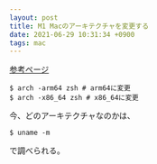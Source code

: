 ```yaml
---
layout: post
title: M1 Macのアーキテクチャを変更する
date: 2021-06-29 10:31:34 +0900
tags: mac
---
```


[参考ページ](https://qiita.com/ketaro-m/items/ebae35c49d55aa86dfcf#pandas-scikit-learn)

```
$ arch -arm64 zsh # arm64に変更
$ arch -x86_64 zsh # x86_64に変更
```

今、どのアーキテクチャなのかは、

```
$ uname -m
```

で調べられる。
